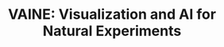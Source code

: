 ---
authors:
- Grace Guo
- Maria Glenski
- ZhuanYi Shaw
- Emily Saldanha
- Alex Endert
- Svitlana Volkova
- Dustin Arendt
link: https://arxiv.org/abs/2109.04348
tags: 
- Human-Centered Computing
- Visual Analytics
- Visual Analytic Tools
- Machine Learning
- Machine Learning Interpretability
- Natural Experiments
- Causality Analysis
title: 'VAINE: Visualization and AI for Natural Experiments'
venue: IEEE VIS (Short Papers)
year: 2021
---